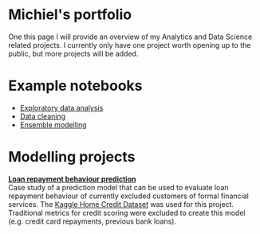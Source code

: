 # Michiel's portfolio
One this page I will provide an overview of my Analytics and Data Science related projects. I currently only have one project worth opening up to the public, but more projects will be added.

# Example notebooks
- [Exploratory data analysis](https://github.com/Dutchmick/loan_repayment_prediction/blob/master/notebooks/Homecred%20-%20Exploratory%20analysis.ipynb)
- [Data cleaning](https://github.com/Dutchmick/loan_repayment_prediction/blob/master/notebooks/Homecred%20-%20Data%20cleaning.ipynb)
- [Ensemble modelling](https://github.com/Dutchmick/loan_repayment_prediction/blob/master/notebooks/Homecred%20-%20ML%20ensemble.ipynb)

# Modelling projects
**[Loan repayment behaviour prediction](https://github.com/Dutchmick/loan_repayment_prediction)**<br/>
Case study of a prediction model that can be used to evaluate loan repayment behaviour of currently excluded customers of formal financial services. The [Kaggle Home Credit Dataset](https://www.kaggle.com/c/home-credit-default-risk) was used for this project. Traditional metrics for credit scoring were excluded to create this model (e.g. credit card repayments, previous bank loans).




<br/><br/><br/><br/><br/><br/><br/><br/><br/><br/><br/><br/><br/><br/><br/><br/><br/><br/><br/><br/><br/>


